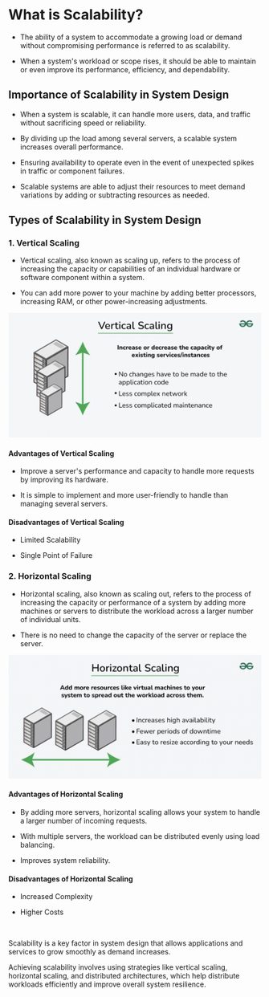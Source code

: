 # What is Scalability?

- The ability of a system to accommodate a growing load or demand without compromising performance is referred to as scalability.

- When a system's workload or scope rises, it should be able to maintain or even improve its performance, efficiency, and dependability. 

## Importance of Scalability in System Design

- When a system is scalable, it can handle more users, data, and traffic without sacrificing speed or reliability.

- By dividing up the load among several servers, a scalable system increases overall performance.

- Ensuring availability to operate even in the event of unexpected spikes in traffic or component failures.

- Scalable systems are able to adjust their resources to meet demand variations by adding or subtracting resources as needed.

## Types of Scalability in System Design

### 1. Vertical Scaling

- Vertical scaling, also known as scaling up, refers to the process of increasing the capacity or capabilities of an individual hardware or software component within a system.

- You can add more power to your machine by adding better processors, increasing RAM, or other power-increasing adjustments.

![Vertical Scaling](images/vertical_scaling.png)

#### Advantages of Vertical Scaling

- Improve a server's performance and capacity to handle more requests by improving its hardware.

- It is simple to implement and more user-friendly to handle than managing several servers.

#### Disadvantages of Vertical Scaling

- Limited Scalability

- Single Point of Failure


### 2. Horizontal Scaling

- Horizontal scaling, also known as scaling out, refers to the process of increasing the capacity or performance of a system by adding more machines or servers to distribute the workload across a larger number of individual units.

- There is no need to change the capacity of the server or replace the server.

![Horizontal Scaling](images/horizontal_scaling.png)

#### Advantages of Horizontal Scaling

- By adding more servers, horizontal scaling allows your system to handle a larger number of incoming requests.

- With multiple servers, the workload can be distributed evenly using load balancing.

- Improves system reliability.

#### Disadvantages of Horizontal Scaling

- Increased Complexity

- Higher Costs


<br>

Scalability is a key factor in system design that allows applications and services to grow smoothly as demand increases. 

Achieving scalability involves using strategies like vertical scaling, horizontal scaling, and distributed architectures, which help distribute workloads efficiently and improve overall system resilience.